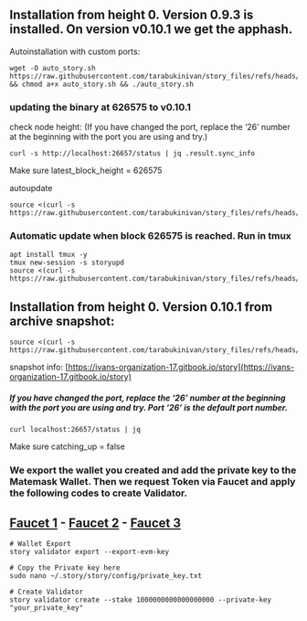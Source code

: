 ## Installation from height 0. Version 0.9.3 is installed. On version v0.10.1 we get the apphash.
Autoinstallation with custom ports:
```
wget -O auto_story.sh https://raw.githubusercontent.com/tarabukinivan/story_files/refs/heads/main/auto_story.sh && chmod a+x auto_story.sh && ./auto_story.sh
```

### updating the binary at 626575 to v0.10.1
<p>check node height: (If you have changed the port, replace the ‘26’ number at the beginning with the port you are using and try.)</p>

```
curl -s http://localhost:26657/status | jq .result.sync_info
```
Make sure latest_block_height = 626575

<p>autoupdate</p>

```
source <(curl -s https://raw.githubusercontent.com/tarabukinivan/story_files/refs/heads/main/story_upgrade.sh)
```

### Automatic update when block 626575 is reached. Run in tmux

```
apt install tmux -y
tmux new-session -s storyupd
source <(curl -s https://raw.githubusercontent.com/tarabukinivan/story_files/refs/heads/main/story_autoupgrade)
```
  
## Installation from height 0. Version 0.10.1 from archive snapshot:
```
source <(curl -s https://raw.githubusercontent.com/tarabukinivan/story_files/refs/heads/main/auto_story_statesynced.sh)
```
snapshot info: [https://ivans-organization-17.gitbook.io/story](https://ivans-organization-17.gitbook.io/story)

##### If you have changed the port, replace the ‘26’ number at the beginning with the port you are using and try. Port ‘26’ is the default port number.
```console
curl localhost:26657/status | jq
```

Make sure catching_up = false

### We export the wallet you created and add the private key to the Matemask Wallet. Then we request Token via Faucet and apply the following codes to create Validator.

## [Faucet 1](https://faucet.story.foundation/) - [Faucet 2](https://thirdweb.com/story-iliad-testnet) - [Faucet 3](https://faucet.quicknode.com/story)

```console
# Wallet Export
story validator export --export-evm-key
```
```console
# Copy the Private key here
sudo nano ~/.story/story/config/private_key.txt
```
```console
# Create Validator
story validator create --stake 1000000000000000000 --private-key "your_private_key"
```

